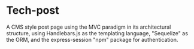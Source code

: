 # Tech-post
A CMS style post page using the MVC paradigm in its architectural structure, using Handlebars.js as the templating language, "Sequelize" as the ORM, and the express-session "npm" package for authentication.
